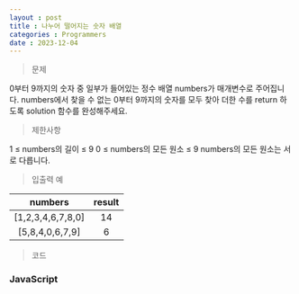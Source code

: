 ```yaml
---
layout : post
title : 나누어 떨어지는 숫자 배열
categories : Programmers
date : 2023-12-04
---
```

> 문제<br>

0부터 9까지의 숫자 중 일부가 들어있는 정수 배열 numbers가 매개변수로 주어집니다. numbers에서 찾을 수 없는 0부터 9까지의 숫자를 모두 찾아 더한 수를 return 하도록 solution 함수를 완성해주세요.

> 제한사항<br>

1 ≤ numbers의 길이 ≤ 9
0 ≤ numbers의 모든 원소 ≤ 9
numbers의 모든 원소는 서로 다릅니다.

> 입출력 예<br>

|numbers|result|
|:--:|:--:|
|[1,2,3,4,6,7,8,0]|14|
|[5,8,4,0,6,7,9]|6|

> 코드

### JavaScript

